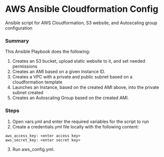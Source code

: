 # AWS Ansible Cloudformation Config
Ansible script for AWS Cloudformation, S3 website, and Autoscaling group configuration

### Summary
This Ansible Playbook does the following:
1. Creates an S3 bucket, upload static website to it, and set needed permissions
2. Creates an AMI based on a given Instance ID.
3. Creates a VPC with a private and public subnet based on a cloudformation template
4. Launches an Instance, based on the created AMI above, into the private subnet created
5. Creates an Autoscaling Group based on the created AMI.



### Steps
1. Open vars.yml and enter the required variables for the script to run
2. Create a credentials.yml file locally with the following content:
```
aws_access_key: <enter access key>
aws_secret_key: <enter secret key>
```
3. Run aws_config.yml.


